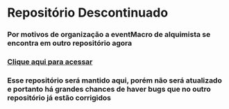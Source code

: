 # Repositório Descontinuado

### Por motivos de organização a eventMacro de alquimista se encontra em outro repositório agora
### [Clique aqui para acessar](https://github.com/eventMacrosBR/up_1_ao_99_todas_classes-bro)


### Esse repositório será mantido aqui, porém não será atualizado e portanto há grandes chances de haver bugs que no outro repositório já estão corrigidos
